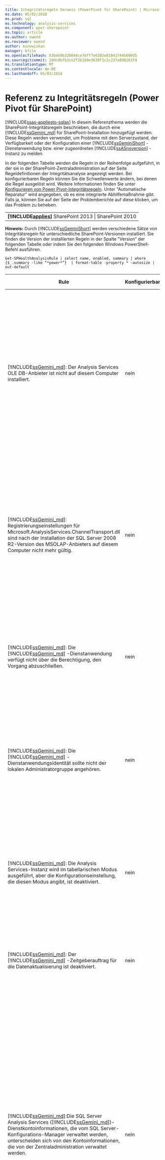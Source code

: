 ```yaml
---
title: Integritätsregeln Verweis (PowerPivot für SharePoint) | Microsoft Docs
ms.date: 05/02/2018
ms.prod: sql
ms.technology: analysis-services
ms.component: ppvt-sharepoint
ms.topic: article
ms.author: owend
ms.reviewer: owend
author: minewiskan
manager: kfile
ms.openlocfilehash: b3beb9b320044ce76ff7e6302e81041f44b600d5
ms.sourcegitcommit: 2ddc0bfb3ce2f2b160e3638f1c2c237a898263f4
ms.translationtype: MT
ms.contentlocale: de-DE
ms.lasthandoff: 05/03/2018
---
```

# <a name="health-rules-reference-power-pivot-for-sharepoint"></a>Referenz zu Integritätsregeln (Power Pivot für SharePoint)
[!INCLUDE[ssas-appliesto-sqlas](../../includes/ssas-appliesto-sqlas.md)]
  In diesem Referenzthema werden die SharePoint-Integritätsregeln beschrieben, die durch eine [!INCLUDE[ssGemini_md](../../includes/ssgemini-md.md)] für SharePoint-Installation hinzugefügt werden. Diese Regeln werden verwendet, um Probleme mit dem Serverzustand, der Verfügbarkeit oder der Konfiguration einer [!INCLUDE[ssGeminiShort](../../includes/ssgeminishort-md.md)] -Dienstanwendung bzw. einer zugeordneten [!INCLUDE[ssASnoversion](../../includes/ssasnoversion-md.md)] -Instanz zu melden.  
  
 In der folgenden Tabelle werden die Regeln in der Reihenfolge aufgeführt, in der sie in der SharePoint-Zentraladministration auf der Seite Regeldefinitionen der Integritätsanalyse angezeigt werden. Bei konfigurierbaren Regeln können Sie die Schwellenwerte ändern, bei denen die Regel ausgelöst wird. Weitere Informationen finden Sie unter [Konfigurieren von Power Pivot-Integritätsregeln](../../analysis-services/power-pivot-sharepoint/configure-power-pivot-health-rules.md). Unter "Automatische Reparatur" wird angegeben, ob es eine integrierte Abhilfemaßnahme gibt. Falls ja, können Sie auf der Seite der Problemberichte auf diese klicken, um das Problem zu beheben.  
  
||  
|-|  
|**[!INCLUDE[applies](../../includes/applies-md.md)]** SharePoint 2013 &#124; SharePoint 2010|  
  
 **Hinweis:** Durch [!INCLUDE[ssGeminiShort](../../includes/ssgeminishort-md.md)] werden verschiedene Sätze von Integritätsregeln für unterschiedliche SharePoint-Versionen installiert. Sie finden die Version der installierten Regeln in der Spalte "Version" der folgenden Tabelle oder indem Sie den folgenden Windows PowerShell-Befehl ausführen.  
  
```  
Get-SPHealthAnalysisRule | select name, enabled, summary | where {$_.summary -like “*power*”}  | format-table -property * -autosize | out-default  
```  
  
|Rule|Konfigurierbar|Automatische Reparatur|Version|Description|  
|----------|------------------|-----------------|-------------|-----------------|  
|[!INCLUDE[ssGemini_md](../../includes/ssgemini-md.md)]: Der Analysis Services OLE DB-Anbieter ist nicht auf diesem Computer installiert.|nein|nein|SharePoint 2010|Der OLE DB-Anbieter für Analysis Services ist entweder auf dem Server nicht installiert oder weist die falsche Version auf. Diese Regel wird angezeigt, wenn die SharePoint-Farm Instanzen von Excel Services auf Anwendungsservern enthält, für die [!INCLUDE[ssGemini_md](../../includes/ssgemini-md.md)] für SharePoint nicht verfügbar ist. Die Regel warnt Sie, dass der OLE DB-Anbieter für Analysis Services nicht installiert ist, der von Excel Services zum Herstellen einer Verbindung mit [!INCLUDE[ssGemini_md](../../includes/ssgemini-md.md)] -Daten verwendet wird. Um dieses Problem zu beheben, installieren Sie den OLE DB-Anbieter auf jedem Excel Services-Server, auf dem der OLE DB-Anbieter für Analysis Services nicht vorhanden ist. Sie können den OLE DB-Anbieter für Analysis Services im Microsoft Download Center herunterladen und installieren. Weitere Informationen finden Sie unter [Installieren des OLE DB-Anbieters für Analysis Services auf SharePoint-Servern](http://msdn.microsoft.com/en-us/2c62daf9-1f2d-4508-a497-af62360ee859).|  
|[!INCLUDE[ssGemini_md](../../includes/ssgemini-md.md)]: Registrierungseinstellungen für Microsoft.AnalysisServices.ChannelTransport.dll sind nach der Installation der SQL Server 2008 R2-Version des MSOLAP-Anbieters auf diesem Computer nicht mehr gültig.|nein|ja|SharePoint 2010|Dies ist ein Serverkonfigurationsproblem. Höchstwahrscheinlich wurde die Datei "ChannelTransport.dll" nicht in der globalen Assembly registriert. Führen Sie die automatische Reparatur für diese Regel aus, um die DLL-Datei auf jedem Server zu registrieren, auf dem [!INCLUDE[ssGemini_md](../../includes/ssgemini-md.md)] für SharePoint installiert ist. Alternativ können Sie "regasm.exe" ausführen, um die Datei manuell zu registrieren. Wenn Sie den SharePoint-Timerdienst nicht als lokaler Administrator ausführen, ist ggf. eine manuelle Registrierung erforderlich. Wenn Sie die Registrierungseinstellungen nicht aktualisieren, hat dies eine langsamere Serverkommunikation zwischen Excel Services und dem [!INCLUDE[ssGemini_md](../../includes/ssgemini-md.md)] -Systemdienst zur Folge, was in bestimmten Sicherheitskonfigurationen Verbindungsfehler auslösen kann.|  
|[!INCLUDE[ssGemini_md](../../includes/ssgemini-md.md)]: Die [!INCLUDE[ssGemini_md](../../includes/ssgemini-md.md)] -Dienstanwendung verfügt nicht über die Berechtigung, den Vorgang abzuschließen.|nein|nein|SharePoint 2010|Diese Regel überprüft, ob die [!INCLUDE[ssGemini_md](../../includes/ssgemini-md.md)] -Dienstanwendungsidentität Datenbankbesitzer der [!INCLUDE[ssGemini_md](../../includes/ssgemini-md.md)] -Serveranwendungsdatenbank ist und über Administratorberechtigungen für die lokale SQL Server Analysis Services-Instanz verfügt. Diese Berechtigungen werden während der Installation und Bereitstellung automatisch gewährt. Wenn dieser Schritt jedoch nicht abgeschlossen wurde, tritt diese Integritätsregel ein.|  
|[!INCLUDE[ssGemini_md](../../includes/ssgemini-md.md)]: Die [!INCLUDE[ssGemini_md](../../includes/ssgemini-md.md)] -Dienstanwendungsidentität sollte nicht der lokalen Administratorgruppe angehören.|nein|nein|SharePoint 2010|Dies ist eine Best Practice, die die Gesamtsicherheit der Bereitstellung verbessert. Wenn Sie die [!INCLUDE[ssGemini_md](../../includes/ssgemini-md.md)] -Dienstanwendung so konfiguriert haben, dass sie unter einem Konto der lokalen Administratorgruppe ausgeführt werden soll, sollten Sie das Dienstkonto in ein Konto ändern, das nicht zu dieser Gruppe gehört. Es wird empfohlen, ein spezielles Konto mit möglichst wenigen Berechtigungen für jeden Dienst zu verwenden. Sie erzielen so eine Dienstisolation und vereinfachen die Überwachung von Anmeldungen. Weitere Informationen zum Ändern des Dienstkontos finden Sie unter [Konfigurieren von Power Pivot-Dienstkonten](../../analysis-services/power-pivot-sharepoint/configure-power-pivot-service-accounts.md).|  
|[!INCLUDE[ssGemini_md](../../includes/ssgemini-md.md)]: Die Analysis Services-Instanz wird im tabellarischen Modus ausgeführt, aber die Konfigurationseinstellung, die diesen Modus angibt, ist deaktiviert.|nein|nein|SharePoint 2010|Diese Regel überprüft, ob in der SQL Server Analysis Services-Instanz in einer [!INCLUDE[ssGemini_md](../../includes/ssgemini-md.md)] für SharePoint-Installation die **DeploymentMode** -Servereigenschaft auf 1 festgelegt ist. Wenn die Eigenschaft auf einen anderen Wert festgelegt ist oder wenn der SharePoint-Timerdienst, der die Regelprüfung ausführt, nicht über die Berechtigung zum Öffnen der Datei verfügt, schlägt diese Regel fehl. Weitere Informationen zur Bereitstellungsmoduseigenschaft finden Sie unter [Bestimmen des Servermodus einer Analysis Services-Instanz](../../analysis-services/instances/determine-the-server-mode-of-an-analysis-services-instance.md).|  
|[!INCLUDE[ssGemini_md](../../includes/ssgemini-md.md)]: Der [!INCLUDE[ssGemini_md](../../includes/ssgemini-md.md)] -Zeitgeberauftrag für die Datenaktualisierung ist deaktiviert.|nein|nein|SharePoint 2013<br /><br /> SharePoint 2010|Überprüfen Sie die Einstellungen für den Zeitgeberauftrag, um sicherzustellen, dass dieser aktiviert wurde. Wenn Sie die [!INCLUDE[ssGemini_md](../../includes/ssgemini-md.md)] -Datenaktualisierungsfunktion nicht verwenden, können Sie diese Regel ignorieren. Weitere Informationen finden Sie unter [Power Pivot-Datenaktualisierung mit SharePoint 2010](http://msdn.microsoft.com/en-us/01b54e6f-66e5-485c-acaa-3f9aa53119c9).|  
|[!INCLUDE[ssGemini_md](../../includes/ssgemini-md.md)]:Die SQL Server Analysis Services ([!INCLUDE[ssGemini_md](../../includes/ssgemini-md.md)])-Dienstkontoinformationen, die vom SQL Server-Konfigurations-Manager verwaltet werden, unterscheiden sich von den Kontoinformationen, die von der Zentraladministration verwaltet werden.|nein|nein|SharePoint 2010|Diese Regel überprüft, ob die Dienstkontoinformationen im SQL Server-Konfigurations-Manager mit den Informationen des verwalteten Kontos in der Zentraladministration für die gleiche Analysis Services-Instanz übereinstimmen. Wenn sich die Konten unterscheiden, wird dem Problem- und Lösungsbericht ein Eintrag hinzugefügt, damit Sie die Dienstkontoinformationen im SQL Server-Konfigurations-Manager auf das in der Zentraladministration angegebene Konto zurücksetzen können. Der SQL Server-Konfigurations-Manager ist kein unterstütztes Tool zum Ändern des Benutzernamens und Kennworts von Dienstkonten in einer [!INCLUDE[ssGemini_md](../../includes/ssgemini-md.md)] für SharePoint-Installation. Bei Verwendung der Zentraladministration kann die Funktion für verwaltete Konten von SharePoint genutzt werden. Wenn die Farm mehrere [!INCLUDE[ssGemini_md](../../includes/ssgemini-md.md)] für SharePoint-Server beinhaltet, können inkonsistente Dienstkontoeinstellungen die Verarbeitungs- und Abfrageoperationen auf dem Server beeinträchtigen, der falsche Dienstinformationen aufweist.<br /><br /> Wenn diese Regel ausgelöst wurde, können auf einem einzelnen Server [!INCLUDE[ssGemini_md](../../includes/ssgemini-md.md)] -Arbeitsmappen vorübergehend genutzt werden. Es wird jedoch empfohlen, das Problem so schnell wie möglich zu beheben. Datenbank- und Dateisystemberechtigungen werden anhand der Kontoinformationen in der Zentraladministration aktualisiert.|  
|[!INCLUDE[ssGemini_md](../../includes/ssgemini-md.md)]: Die bereitgestellte Farmlösung ist nicht auf dem neuesten Stand.|nein|ja|SharePoint 2010|Eine [!INCLUDE[ssGemini_md](../../includes/ssgemini-md.md)] für SharePoint-Installation verwendet eine Lösung auf Farmebene und eine Lösung auf Webanwendungsebene, um die Funktionen zu installieren. Diese Regel gibt an, dass die Farmlösung relativ zur Version, dem Server oder möglicherweise der Weblösung nicht aktuell ist. Höchstwahrscheinlich handelt es sich hierbei um ein Serverbereitstellungsproblem. Zur Behebung dieses Problems können Sie das SQL Server-Setup ausführen, um eine der [!INCLUDE[ssGemini_md](../../includes/ssgemini-md.md)] für SharePoint-Installationen in der Farm zu reparieren. Weitere Informationen zu Lösungen für eine [!INCLUDE[ssGemini_md](../../includes/ssgemini-md.md)] für SharePoint-Installation finden Sie unter [Bereitstellen von Power Pivot-Lösungen in SharePoint](../../analysis-services/power-pivot-sharepoint/deploy-power-pivot-solutions-to-sharepoint.md).|  
|[!INCLUDE[ssGemini_md](../../includes/ssgemini-md.md)]: Die CPU-Gesamtauslastung ist zu hoch.|ja|nein|SharePoint 2010|Diese Regel meldet den CPU-Verbrauch auf Systemebene. Die CPU-Gesamtauslastung wird überwacht, da der [!INCLUDE[ssGemini_md](../../includes/ssgemini-md.md)] -Systemdienst diese als Measure des Serverstatus für den zustandsbasierten Lastenausgleich auf mehreren [!INCLUDE[ssGemini_md](../../includes/ssgemini-md.md)] für SharePoint-Servern in einer Farm verwendet. Erwägen Sie, der Farm einen weiteren Anwendungsserver hinzuzufügen und CPU-intensive Anwendungen auf diesen Server zu verschieben.|  
|[!INCLUDE[ssGemini_md](../../includes/ssgemini-md.md)]: Analysis Services verfügt nicht über genügend CPU-Ressourcen, um die angeforderten Vorgänge auszuführen.|ja|nein|SharePoint 2010|Die Menge der verfügbaren CPU-Ressourcen für den Analysis Services-Prozess (msmdsrv.exe) reicht für den Grad der Aktivität auf diesem Server nicht aus. Erwägen Sie, der Farm einen weiteren [!INCLUDE[ssGemini_md](../../includes/ssgemini-md.md)] für SharePoint-Server hinzuzufügen. Weitere Informationen finden Sie unter [Prüfliste für die Bereitstellung: Horizontales Skalieren durch Hinzufügen von PowerPivot-Servern zu einer SharePoint 2010-Farm](http://msdn.microsoft.com/library/2dbddcc7-427a-4537-a8e2-56d99b9d967d).|  
|[!INCLUDE[ssGemini_md](../../includes/ssgemini-md.md)]: Analysis Services verfügt nicht über genügend Arbeitsspeicher, um die angeforderten Vorgänge auszuführen.|nein|nein|SharePoint 2010|Diese Regel wird ausgelöst, wenn nur noch 5 % des Speichers für Analysis Services verfügbar ist. Auf einem SharePoint-Anwendungsserver sollte eine SQL Server Analysis Services-Instanz immer über einen kleinen Arbeitsspeicher als Reserve verfügen, der nie verwendet wird. Da der Server für die meisten Vorgänge arbeitsspeichergebunden ist, läuft er am besten, wenn er nicht ganz bis zur oberen Grenze ausgeführt wird.<br /><br /> Standardmäßig werden Warnungen aufgrund von unzureichendem Arbeitsspeicher ausgegeben, wenn der verfügbare Speicher auf 5 % gefallen ist. Sie können diesen Wert in einen höheren oder niedrigeren Wert ändern, indem Sie die Einstellungen für die Analysis Services-Instanz anpassen. Weitere Informationen finden Sie unter [Konfigurieren von Power Pivot-Integritätsregeln](../../analysis-services/power-pivot-sharepoint/configure-power-pivot-health-rules.md).<br /><br /> Die 5 % nicht verwendeter Arbeitsspeicher werden als Prozentsatz des Arbeitsspeichers berechnet, der den Analysis Services zugeordnet wird. Wenn der gesamte Speicher z. B. 200 GB beträgt und Analysis Services davon 80 % (oder 160 GB) belegt, dann entsprechen die 5 % nicht verwendeter Speicher 5 % von 160 GB (oder 8 GB).|  
|[!INCLUDE[ssGemini_md](../../includes/ssgemini-md.md)]: Die hohe Verbindungsanzahl weist darauf hin, dass weitere Server zur Bewältigung der aktuellen Arbeitslast bereitgestellt werden sollten.|ja|nein|SharePoint 2010|Standardmäßig wird diese Integritätsregel ausgelöst, wenn die Anzahl einzelner Benutzerverbindungen 100 überschreitet. Dieser Standardwert ist ein beliebiger Wert (basiert nicht auf den Hardwarespezifikationen des Servers oder auf der Benutzeraktivität), damit Sie den Wert abhängig von der Serverkapazität und Benutzeraktivität in der Umgebung herauf- oder herabsetzen können. Weitere Informationen finden Sie unter [Konfigurieren von Power Pivot-Integritätsregeln](../../analysis-services/power-pivot-sharepoint/configure-power-pivot-health-rules.md).|  
|[!INCLUDE[ssGemini_md](../../includes/ssgemini-md.md)]: Das Verhältnis zwischen Ladeereignissen und Verbindungen ist zu hoch.|ja|nein|SharePoint 2013<br /><br /> SharePoint 2010|Standardmäßig wird diese Integritätsregel ausgelöst, wenn der Prozentsatz der Ladeereignissen im Verhältnis zu Verbindungsereignissen im Verlauf des ganzen Datensammlungszeitraums (standardmäßig 4 Stunden) 50 % überschreitet. Ein Verhältnis in dieser Höhe deutet auf eine sehr hohe Anzahl von Verbindungen zu eindeutigen Arbeitsmappen oder auf zu drastische Cachereduzierungseinstellungen hin (Arbeitsmappen werden schnell entladen und aus dem System entfernt, während Anforderungen für diese Daten noch aktiv sind). Um falsche Positivmeldungen zu vermeiden, müssen in einem Zeitraum von 4 Stunden mindestens 20 Verbindungen vorhanden sein, damit das Verhältnis berechnet werden kann. Sie können als Grundlage dieser Integritätsregel auch ein anderes Verhältnis festlegen. Weitere Informationen finden Sie unter [Konfigurieren von Power Pivot-Integritätsregeln](../../analysis-services/power-pivot-sharepoint/configure-power-pivot-health-rules.md). Weitere Informationen zum Konfigurieren des Caches finden Sie unter [Konfigurieren der Speicherplatzverwendung &#40;Power Pivot für SharePoint&#41;](../../analysis-services/power-pivot-sharepoint/configure-disk-space-usage-power-pivot-for-sharepoint.md).|  
|[!INCLUDE[ssGemini_md](../../includes/ssgemini-md.md)]: Mindestens eine Minidump-Datei wurde im Protokollverzeichnis gefunden, was auf einen Programmabsturz hinweist.|nein|nein|SharePoint 2013<br /><br /> SharePoint 2010|Während eines Programmabsturzes werden Minidump-Dateien generiert, um Informationen über den Status der [!INCLUDE[ssGemini_md](../../includes/ssgemini-md.md)] -Dienstanwendung kurz vor dem Absturz zu erfassen. Diese Informationen können an Microsoft gesendet und für die Problembehandlung verwendet werden. Diese Regel wird ausgelöst, wenn .dmp-Dateien auf dem Server erkannt werden. Die Regel stellt einen Link zu der Datei bereit, die sich im Ordner „\OLAP\Log“ der [!INCLUDE[ssGemini_md](../../includes/ssgemini-md.md)] für SharePoint-Instanz befindet. Beachten Sie, dass Sie den Inhalt der Datei nicht mithilfe eines Texteditors anzeigen können. Um eine Minidump-Datei anzuzeigen, müssen Sie ein separates Debugtool herunterladen und installieren. Weitere Informationen finden Sie unter [Debugtools für Windows](http://go.microsoft.com/fwlink/?linkID=208266).|  
|[!INCLUDE[ssGemini_md](../../includes/ssgemini-md.md)]: Das Laufwerk, auf dem [!INCLUDE[ssGemini_md](../../includes/ssgemini-md.md)] -Daten zwischengespeichert werden, verfügt über unzureichenden Speicherplatz.|ja|nein|SharePoint 2010|Standardmäßig wird diese Integritätsregel ausgelöst, wenn der Speicherplatz auf dem Laufwerk mit dem Sicherungsordner geringer als 5 % ist. Weitere Informationen zum Festlegen dieses Prozentsatzes finden Sie unter [Konfigurieren von Power Pivot-Integritätsregeln](../../analysis-services/power-pivot-sharepoint/configure-power-pivot-health-rules.md). Weitere Informationen zur Datenträgernutzung finden Sie unter [Konfigurieren der Speicherplatzverwendung &#40;Power Pivot für SharePoint&#41;](../../analysis-services/power-pivot-sharepoint/configure-disk-space-usage-power-pivot-for-sharepoint.md).|  
|[!INCLUDE[ssGemini_md](../../includes/ssgemini-md.md)]: Verwendungsdaten werden nicht mit der erwarteten Häufigkeit aktualisiert.|ja|nein|SharePoint 2013<br /><br /> SharePoint 2010|[!INCLUDE[ssGemini_md](../../includes/ssgemini-md.md)] für SharePoint erfasst Metriken zur Datenaktualisierung, zu Verbindungen und Abfrageantwortzeiten mithilfe des integrierten Systems für die Sammlung von Verwendungsdaten. Diese Verwendungsdaten werden in der [!INCLUDE[ssGemini_md](../../includes/ssgemini-md.md)] -Dienstanwendungs-Datenbank gespeichert, die dann wiederum zum Aktualisieren einer [!INCLUDE[ssGemini_md](../../includes/ssgemini-md.md)] -Arbeitsmappe ([!INCLUDE[ssGemini_md](../../includes/ssgemini-md.md)] Management Data.xlsx) dient, die Daten für Berichte im [!INCLUDE[ssGemini_md](../../includes/ssgemini-md.md)] -Management-Dashboard bereitstellt. Diese Regel gibt an, dass Verwendungsdaten nicht mit ausreichender Häufigkeit in die Datei „ [!INCLUDE[ssGemini_md](../../includes/ssgemini-md.md)] Management Data.xlsx“ verschoben werden. Die Regel verwendet den Zeitstempel in der XLSX-Datei als Nachweis, dass die Datei aktualisiert wurde. Weitere Probleme im Verwendungsdatensammlungssystem, die die Genauigkeit der Daten beeinträchtigen, werden durch diese Regel nicht erkannt. Überprüfen Sie zum Beheben dieses Fehlers, ob die Zeitgeberaufträge ausgeführt werden. Weitere Informationen zur Sammlung von Verwendungsdaten finden Sie unter [Konfigurieren der Sammlung von Verwendungsdaten für Power Pivot für SharePoint](../../analysis-services/power-pivot-sharepoint/configure-usage-data-collection-for-power-pivot-for-sharepoint.md).|  
|[!INCLUDE[ssGemini_md](../../includes/ssgemini-md.md)]: Das MidTier-Prozesskonto sollte die Berechtigung „Alles lesen“ für alle zugeordneten SPWebApplications besitzen.|nein|ja|SharePoint 2013<br /><br /> SharePoint 2010|Die [!INCLUDE[ssGemini_md](../../includes/ssgemini-md.md)] -Dienstanwendungsidentität muss über die Berechtigung **Alles lesen** verfügen, um im Namen von Benutzern, die über die Berechtigung „Nur anzeigen“ für ein Dokument verfügen, auf die SharePoint-Inhaltsdatenbanken zuzugreifen.<br /><br /> Öffnen Sie die Seite [!INCLUDE[ssGemini_md](../../includes/ssgemini-md.md)] Dienstkonten konfigurieren **in der Zentraladministration, um zu bestimmen, welches Konto als** -Dienstanwendungsidentität verwendet wird. Höchstwahrscheinlich wird die Dienstanwendung entweder im Dienstanwendungspool des **SharePoint-Webdienstsystems** oder einem dedizierten Anwendungspool ausgeführt.<br /><br /> Obwohl diese Regel die Option **Automatisch reparieren** anbietet, erzielen Sie bessere Ergebnisse, wenn Sie die Berechtigungen manuell gewähren:<br /><br /> <br /><br /> 1) Klicken Sie in der Zentraladministration auf **Webanwendungen verwalten**.<br /><br /> 2) Wählen Sie eine Website aus, und klicken Sie anschließend auf **Benutzerrichtlinie**.<br /><br /> 3) Klicken Sie auf **Benutzer hinzufügen**.<br /><br /> 4) Wählen Sie (Alle-Zonen) aus, und klicken Sie auf **Weiter**.<br /><br /> 5) Geben Sie unter „Benutzer“ die [!INCLUDE[ssGemini_md](../../includes/ssgemini-md.md)] -Dienstanwendungsidentität ein, und klicken Sie anschließend auf das Kontrollkästchen **Alles lesen** . Klicken Sie auf **6) Fertig stellen**.<br /><br /> 6) Überprüfen Sie die Reparatur. Klicken Sie in Monitoring auf **Regeldefinitionen überprüfen**. Suchen und öffnen Sie die Regel [!INCLUDE[ssGemini_md](../../includes/ssgemini-md.md)] . Klicken Sie auf **Jetzt ausführen**. Gehen Sie zurück zu **Probleme und Lösungen überprüfen** , um sicherzustellen, dass die Regel nicht mehr angezeigt wird.|  
|[!INCLUDE[ssGemini_md](../../includes/ssgemini-md.md)]: Der sekundäre Anmeldedienst (Seclogon) ist deaktiviert|nein|nein|SharePoint 2013<br /><br /> SharePoint 2010|Der sekundäre Anmeldedienst wird verwendet, um Miniaturbilder der [!INCLUDE[ssGemini_md](../../includes/ssgemini-md.md)] -Arbeitsmappen im [!INCLUDE[ssGemini_md](../../includes/ssgemini-md.md)] -Katalog zu generieren. Standardmäßig ist der sekundäre Anmeldedienst auf manuellen Start festgelegt. Wenn der Dienst deaktiviert ist, tritt beim Generieren von Miniaturansichten ein Fehler auf. Darüber hinaus enthalten die ULS-Protokolle die Fehlermeldung, dass die Ursache für den Fehler 1058 auf die Deaktivierung des Windows-Diensts "Sekundäre Anmeldung" zurückzuführen ist.<br /><br /> Um die Dienstkonfiguration zu überprüfen, verwenden Sie die Konsolenanwendungsdienste, um Sekundäre Anmeldung zu suchen und deren **Starttyp** in **Manuell**zu ändern. Wenn Sie den Dienst nicht aktivieren können, verfügt Ihre Organisation möglicherweise über eine Gruppenrichtlinie zum Deaktivieren. Fragen Sie einen Administrator, ob dies der Fall ist.<br /><br /> Wenn Sie den Dienst aktiviert haben, werden die Miniaturansichts- oder Momentaufnahmebilder nach und nach aktualisiert. Sie können auch eine Aktualisierung erzwingen, indem Sie den Dienst erneut starten und dann die Eigenschaftenseiten eines bestimmten Berichts öffnen und erneut speichern. Weitere Informationen finden Sie unter [Verwenden des Power Pivot-Katalogs](http://go.microsoft.com/fwlink/?LinkId=246462).|  
|[!INCLUDE[ssGemini_md](../../includes/ssgemini-md.md)]: ADOMD.NET ist nicht auf einem eigenständigen WFE installiert, das für die Zentraladministration konfiguriert ist|nein|nein|SharePoint 2013<br /><br /> SharePoint 2010|ADOMD.NET ist eine Analysis Services-Clientbibliothek, die Verbindungen mit einer Analysis Services-Datenbank unterstützt. In einer Bereitstellung von [!INCLUDE[ssGemini_md](../../includes/ssgemini-md.md)] für SharePoint ermöglicht ADOMD.NET den Zugriff auf die integrierten Berichte im [!INCLUDE[ssGemini_md](../../includes/ssgemini-md.md)] -Management-Dashboard der Zentraladministration. Integrierte Berichte sind eigentlich [!INCLUDE[ssGemini_md](../../includes/ssgemini-md.md)] -Arbeitsmappen, die eingebettete Analysis Services-Daten enthalten. Das Management-Dashboard sendet mithilfe von ADOMD.NET eine Verbindungsanforderung an den Server, der in der Arbeitsmappe enthaltene Daten lädt.<br /><br /> In Topologien mit Zentraladministration, die auf einem eigenständigen Web-Front-End-Server ausgeführt wird, müssen Sie ADOMD.NET manuell installieren, wenn Sie diese Berichte im Management-Dashboard anzeigen möchten. Weitere Informationen finden Sie unter [Installieren von ADOMD.NET auf Web-Front-End-Servern, auf denen die Zentraladministration ausgeführt wird](http://msdn.microsoft.com/en-us/c2372180-e847-4cdb-b267-4befac3faf7e).|  
  
  
